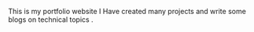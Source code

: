 This is my portfolio website
I Have created many projects and write some blogs on technical topics .
